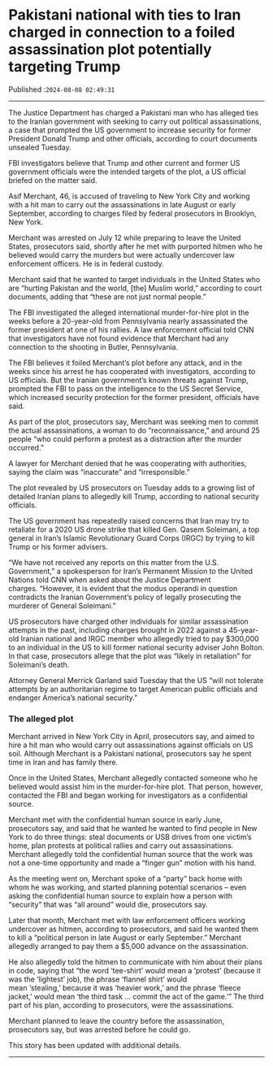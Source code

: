 # Pakistani national with ties to Iran charged in connection to a foiled assassination plot potentially targeting Trump

Published :`2024-08-08 02:49:31`

---

The Justice Department has charged a Pakistani man who has alleged ties to the Iranian government with seeking to carry out political assassinations, a case that prompted the US government to increase security for former President Donald Trump and other officials, according to court documents unsealed Tuesday.

FBI investigators believe that Trump and other current and former US government officials were the intended targets of the plot, a US official briefed on the matter said.

Asif Merchant, 46, is accused of traveling to New York City and working with a hit man to carry out the assassinations in late August or early September, according to charges filed by federal prosecutors in Brooklyn, New York.

Merchant was arrested on July 12 while preparing to leave the United States, prosecutors said, shortly after he met with purported hitmen who he believed would carry the murders but were actually undercover law enforcement officers. He is in federal custody.

Merchant said that he wanted to target individuals in the United States who are “hurting Pakistan and the world, [the] Muslim world,” according to court documents, adding that “these are not just normal people.”

The FBI investigated the alleged international murder-for-hire plot in the weeks before a 20-year-old from Pennsylvania nearly assassinated the former president at one of his rallies. A law enforcement official told CNN that investigators have not found evidence that Merchant had any connection to the shooting in Butler, Pennsylvania.

The FBI believes it foiled Merchant’s plot before any attack, and in the weeks since his arrest he has cooperated with investigators, according to US officials. But the Iranian government’s known threats against Trump, prompted the FBI to pass on the intelligence to the US Secret Service, which increased security protection for the former president, officials have said.

As part of the plot, prosecutors say, Merchant was seeking men to commit the actual assassinations, a woman to do “reconnaissance,” and around 25 people “who could perform a protest as a distraction after the murder occurred.”

A lawyer for Merchant denied that he was cooperating with authorities, saying the claim was “inaccurate” and “irresponsible.”

The plot revealed by US prosecutors on Tuesday adds to a growing list of detailed Iranian plans to allegedly kill Trump, according to national security officials.

The US government has repeatedly raised concerns that Iran may try to retaliate for a 2020 US drone strike that killed Gen. Qasem Soleimani, a top general in Iran’s Islamic Revolutionary Guard Corps (IRGC) by trying to kill Trump or his former advisers.

“We have not received any reports on this matter from the U.S. Government,” a spokesperson for Iran’s Permanent Mission to the United Nations told CNN when asked about the Justice Department charges. “However, it is evident that the modus operandi in question contradicts the Iranian Government’s policy of legally prosecuting the murderer of General Soleimani.”

US prosecutors have charged other individuals for similar assassination attempts in the past, including charges brought in 2022 against a 45-year-old Iranian national and IRGC member who allegedly tried to pay $300,000 to an individual in the US to kill former national security adviser John Bolton. In that case, prosecutors allege that the plot was “likely in retaliation” for Soleimani’s death.

Attorney General Merrick Garland said Tuesday that the US “will not tolerate attempts by an authoritarian regime to target American public officials and endanger America’s national security.”

### The alleged plot

Merchant arrived in New York City in April, prosecutors say, and aimed to hire a hit man who would carry out assassinations against officials on US soil. Although Merchant is a Pakistani national, prosecutors say he spent time in Iran and has family there.

Once in the United States, Merchant allegedly contacted someone who he believed would assist him in the murder-for-hire plot. That person, however, contacted the FBI and began working for investigators as a confidential source.

Merchant met with the confidential human source in early June, prosecutors say, and said that he wanted he wanted to find people in New York to do three things: steal documents or USB drives from one victim’s home, plan protests at political rallies and carry out assassinations. Merchant allegedly told the confidential human source that the work was not a one-time opportunity and made a “finger gun” motion with his hand.

As the meeting went on, Merchant spoke of a “party” back home with whom he was working, and started planning potential scenarios – even asking the confidential human source to explain how a person with “security” that was “all around” would die, prosecutors say.

Later that month, Merchant met with law enforcement officers working undercover as hitmen, according to prosecutors, and said he wanted them to kill a “political person in late August or early September.” Merchant allegedly arranged to pay them a $5,000 advance on the assassination.

He also allegedly told the hitmen to communicate with him about their plans in code, saying that “the word ‘tee-shirt’ would mean a ‘protest’ (because it was the ‘lightest’ job), the phrase ‘flannel shirt’ would mean ‘stealing,’ because it was ‘heavier work,’ and the phrase ‘fleece jacket,’ would mean ‘the third task … commit the act of the game.’” The third part of his plan, according to prosecutors, were the assassinations.

Merchant planned to leave the country before the assassination, prosecutors say, but was arrested before he could go.

This story has been updated with additional details.

---

